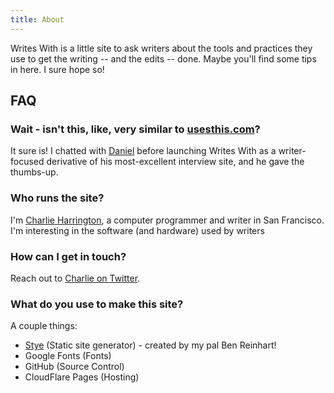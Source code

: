 ```yaml
---
title: About
---
```


Writes With is a little site to ask writers about the tools and practices they use to get the writing -- and the edits -- done. Maybe you'll find some tips in here. I sure hope so!

## FAQ

### Wait - isn't this, like, very similar to [usesthis.com](https://usesthis.com)?

It sure is! I chatted with [Daniel](https://waferbaby.com/) before launching Writes With as a writer-focused derivative of his most-excellent interview site, and he gave the thumbs-up.

### Who runs the site?

I'm [Charlie Harrington](https://charlieharrington.com), a computer programmer and writer in San Francisco. I'm interesting in the software (and hardware) used by writers

### How can I get in touch?

Reach out to [Charlie on Twitter](https://twitter.com/whatrocks).

### What do you use to make this site?

A couple things:

* [Stye](https://benreinhart.com/syte) (Static site generator) - created by my pal Ben Reinhart!
* Google Fonts (Fonts)
* GitHub (Source Control)
* CloudFlare Pages (Hosting)